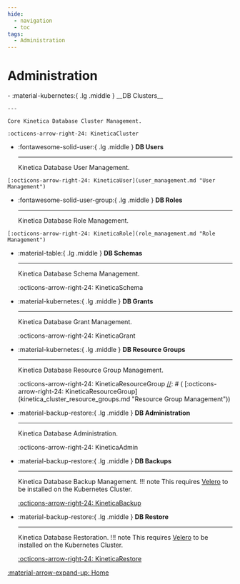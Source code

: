 ```yaml
---
hide:
  - navigation
  - toc
tags:
  - Administration
---
```

# Administration

<div class="grid cards" markdown>
-   :material-kubernetes:{ .lg .middle } __DB Clusters__

    ---

    Core Kinetica Database Cluster Management.

    :octicons-arrow-right-24: KineticaCluster
[//]: # (    [:octicons-arrow-right-24: KineticaCluster]&#40;kinetica_clusters.md "Cluster Management"&#41;)

-   :fontawesome-solid-user:{ .lg .middle } __DB Users__

    ---

    Kinetica Database User Management.

[//]: # (    :octicons-arrow-right-24: KineticaUser)

    [:octicons-arrow-right-24: KineticaUser](user_management.md "User Management")

-   :fontawesome-solid-user-group:{ .lg .middle } __DB Roles__

    ---

    Kinetica Database Role Management.

[//]: # (    :octicons-arrow-right-24: KineticaRole)

    [:octicons-arrow-right-24: KineticaRole](role_management.md "Role Management")

-   :material-table:{ .lg .middle } __DB Schemas__

    ---

    Kinetica Database Schema Management.

    :octicons-arrow-right-24: KineticaSchema

[//]: # (    [:octicons-arrow-right-24: KineticaSchema]&#40;kinetica_cluster_schemas.md "Role Management"&#41;)

-   :material-kubernetes:{ .lg .middle } __DB Grants__

    ---

    Kinetica Database Grant Management.

    :octicons-arrow-right-24: KineticaGrant

[//]: # (    [:octicons-arrow-right-24: KineticaGrant]&#40;kinetica_cluster_grants.md "Grant Group Management"&#41;)

-   :material-kubernetes:{ .lg .middle } __DB Resource Groups__

    ---

    Kinetica Database Resource Group Management.

    :octicons-arrow-right-24: KineticaResourceGroup
[//]: # (    [:octicons-arrow-right-24: KineticaResourceGroup]&#40;kinetica_cluster_resource_groups.md "Resource Group Management"&#41;)

-   :material-backup-restore:{ .lg .middle } __DB Administration__

    ---

    Kinetica Database Administration.

    :octicons-arrow-right-24: KineticaAdmin

[//]: # (    [:octicons-arrow-right-24: KineticaAdmin]&#40;kinetica_cluster_admins.md "DB Administration"&#41;)

-   :material-backup-restore:{ .lg .middle } __DB Backups__

    ---

    Kinetica Database Backup Management.
    !!! note
        This requires [Velero](https://velero.io/docs/v1.13/basic-install/ "Velero Installation Page") to be installed on the Kubernetes Cluster.

    [:octicons-arrow-right-24: KineticaBackup](../Operations/backup_and_restore.md "DB Backup Management")

-   :material-backup-restore:{ .lg .middle } __DB Restore__

    ---

    Kinetica Database Restoration.
    !!! note
        This requires [Velero](https://velero.io/docs/v1.13/basic-install/ "Velero Installation Page") to be installed on the Kubernetes Cluster.

    [:octicons-arrow-right-24: KineticaRestore](../Operations/backup_and_restore.md#restore "DB Restore Management")
</div>

[:material-arrow-expand-up:  Home](../index.md "Home Page")
